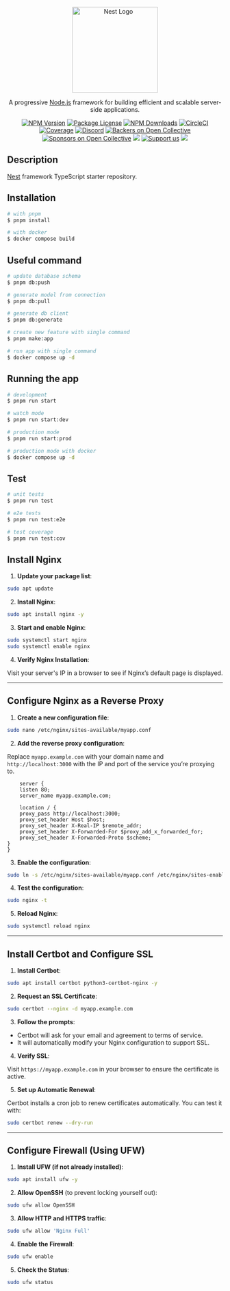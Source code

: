 <p align="center">
  <a href="http://nestjs.com/" target="blank"><img src="https://nestjs.com/img/logo-small.svg" width="200" alt="Nest Logo" /></a>
</p>

[circleci-image]: https://img.shields.io/circleci/build/github/nestjs/nest/master?token=abc123def456
[circleci-url]: https://circleci.com/gh/nestjs/nest

  <p align="center">A progressive <a href="http://nodejs.org" target="_blank">Node.js</a> framework for building efficient and scalable server-side applications.</p>
<p align="center">
<a href="https://www.npmjs.com/~nestjscore" target="_blank"><img src="https://img.shields.io/npm/v/@nestjs/core.svg" alt="NPM Version" /></a>
<a href="https://www.npmjs.com/~nestjscore" target="_blank"><img src="https://img.shields.io/npm/l/@nestjs/core.svg" alt="Package License" /></a>
<a href="https://www.npmjs.com/~nestjscore" target="_blank"><img src="https://img.shields.io/npm/dm/@nestjs/common.svg" alt="NPM Downloads" /></a>
<a href="https://circleci.com/gh/nestjs/nest" target="_blank"><img src="https://img.shields.io/circleci/build/github/nestjs/nest/master" alt="CircleCI" /></a>
<a href="https://coveralls.io/github/nestjs/nest?branch=master" target="_blank"><img src="https://coveralls.io/repos/github/nestjs/nest/badge.svg?branch=master#9" alt="Coverage" /></a>
<a href="https://discord.gg/G7Qnnhy" target="_blank"><img src="https://img.shields.io/badge/discord-online-brightgreen.svg" alt="Discord"/></a>
<a href="https://opencollective.com/nest#backer" target="_blank"><img src="https://opencollective.com/nest/backers/badge.svg" alt="Backers on Open Collective" /></a>
<a href="https://opencollective.com/nest#sponsor" target="_blank"><img src="https://opencollective.com/nest/sponsors/badge.svg" alt="Sponsors on Open Collective" /></a>
  <a href="https://paypal.me/kamilmysliwiec" target="_blank"><img src="https://img.shields.io/badge/Donate-PayPal-ff3f59.svg"/></a>
<a href="https://opencollective.com/nest#sponsor"  target="_blank"><img src="https://img.shields.io/badge/Support%20us-Open%20Collective-41B883.svg" alt="Support us"></a>
  <a href="https://twitter.com/nestframework" target="_blank"><img src="https://img.shields.io/twitter/follow/nestframework.svg?style=social&label=Follow"></a>
</p>
  <!--[![Backers on Open Collective](https://opencollective.com/nest/backers/badge.svg)](https://opencollective.com/nest#backer)
  [![Sponsors on Open Collective](https://opencollective.com/nest/sponsors/badge.svg)](https://opencollective.com/nest#sponsor)-->

## Description

[Nest](https://github.com/nestjs/nest) framework TypeScript starter repository.

## Installation

```bash
# with pnpm
$ pnpm install

# with docker
$ docker compose build
```

## Useful command

```bash
# update database schema
$ pnpm db:push

# generate model from connection
$ pnpm db:pull

# generate db client
$ pnpm db:generate

# create new feature with single command
$ pnpm make:app

# run app with single command
$ docker compose up -d
```

## Running the app

```bash
# development
$ pnpm run start

# watch mode
$ pnpm run start:dev

# production mode
$ pnpm run start:prod

# production mode with docker
$ docker compose up -d
```

## Test

```bash
# unit tests
$ pnpm run test

# e2e tests
$ pnpm run test:e2e

# test coverage
$ pnpm run test:cov
```

## Install Nginx

1. **Update your package list**:

```bash
sudo apt update
```

2. **Install Nginx**:

```bash
sudo apt install nginx -y
```

3. **Start and enable Nginx**:

```bash
sudo systemctl start nginx
sudo systemctl enable nginx
```

4. **Verify Nginx Installation**:

Visit your server's IP in a browser to see if Nginx’s default page is displayed.

---

## Configure Nginx as a Reverse Proxy

1. **Create a new configuration file**:

```bash
sudo nano /etc/nginx/sites-available/myapp.conf
```

2. **Add the reverse proxy configuration**:

Replace `myapp.example.com` with your domain name and `http://localhost:3000` with the IP and port of the service you’re proxying to.

```nginx
    server {
    listen 80;
    server_name myapp.example.com;

    location / {
    proxy_pass http://localhost:3000;
    proxy_set_header Host $host;
    proxy_set_header X-Real-IP $remote_addr;
    proxy_set_header X-Forwarded-For $proxy_add_x_forwarded_for;
    proxy_set_header X-Forwarded-Proto $scheme;
}
}
```

3. **Enable the configuration**:

```bash
sudo ln -s /etc/nginx/sites-available/myapp.conf /etc/nginx/sites-enabled/
```

4. **Test the configuration**:

```bash
sudo nginx -t
```

5. **Reload Nginx**:

```bash
sudo systemctl reload nginx
```

---

## Install Certbot and Configure SSL

1. **Install Certbot**:

```bash
sudo apt install certbot python3-certbot-nginx -y
```

2. **Request an SSL Certificate**:

```bash
sudo certbot --nginx -d myapp.example.com
```

3. **Follow the prompts**:
- Certbot will ask for your email and agreement to terms of service.
- It will automatically modify your Nginx configuration to support SSL.

4. **Verify SSL**:

Visit `https://myapp.example.com` in your browser to ensure the certificate is active.

5. **Set up Automatic Renewal**:

Certbot installs a cron job to renew certificates automatically. You can test it with:

```bash
sudo certbot renew --dry-run
```

---

## Configure Firewall (Using UFW)

1. **Install UFW (if not already installed)**:

```bash
sudo apt install ufw -y
```

2. **Allow OpenSSH** (to prevent locking yourself out):

```bash
sudo ufw allow OpenSSH
```

3. **Allow HTTP and HTTPS traffic**:

```bash
sudo ufw allow 'Nginx Full'
```

4. **Enable the Firewall**:

```bash
sudo ufw enable
```

5. **Check the Status**:

```bash
sudo ufw status
```
